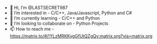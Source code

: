 - 👋 Hi, I’m @LASTSECRET987
- 👀 I’m interested in - C/C++, Java/Javascript, Python and C#
- 🌱 I’m currently learning - C/C++ and Python
- 💞️ I’m looking to collaborate on - Python Projects
- 📫 How to reach me - https://matrix.to/#/!YLzMRKKygGfUtQZgQy:matrix.org?via=matrix.org

<!---
LASTSECRET987/LASTSECRET987 is a ✨ special ✨ repository because its `README.md` (this file) appears on your GitHub profile.
You can click the Preview link to take a look at your changes.
--->
